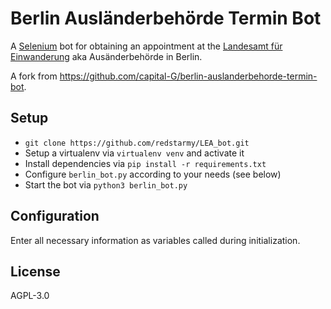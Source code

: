 # Berlin Ausländerbehörde Termin Bot

A [Selenium](https://www.selenium.dev/) bot for obtaining an appointment at the [Landesamt für Einwanderung](https://otv.verwalt-berlin.de/ams/TerminBuchen) aka Ausänderbehörde in Berlin.

A fork from https://github.com/capital-G/berlin-auslanderbehorde-termin-bot.

## Setup

* `git clone https://github.com/redstarmy/LEA_bot.git`
* Setup a virtualenv via `virtualenv venv` and activate it
* Install dependencies via `pip install -r requirements.txt`
* Configure `berlin_bot.py` according to your needs (see below)
* Start the bot via `python3 berlin_bot.py`

## Configuration

Enter all necessary information as variables called during initialization.

## License

AGPL-3.0
